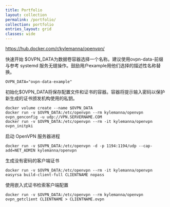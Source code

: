 ```yaml
---
title: Portfolio
layout: collection
permalink: /portfolio/
collection: portfolio
entries_layout: grid
classes: wide
---
```



https://hub.docker.com/r/kylemanna/openvpn/

快速开始
$OVPN_DATA为数据卷容器选择一个名称。建议使用ovpn-data-前缀与参考 systemd 服务无缝操作。鼓励用户example用他们选择的描述性名称替换。

```
OVPN_DATA="ovpn-data-example"
```

初始化$OVPN_DATA将保存配置文件和证书的容器。容器将提示输入密码以保护新生成的证书颁发机构使用的私钥。

```
docker volume create --name $OVPN_DATA
docker run -v $OVPN_DATA:/etc/openvpn --rm kylemanna/openvpn ovpn_genconfig -u udp://VPN.SERVERNAME.COM
docker run -v $OVPN_DATA:/etc/openvpn --rm -it kylemanna/openvpn ovpn_initpki
```

启动 OpenVPN 服务器进程

```
docker run -v $OVPN_DATA:/etc/openvpn -d -p 1194:1194/udp --cap-add=NET_ADMIN kylemanna/openvpn
```
生成没有密码的客户端证书

```
docker run -v $OVPN_DATA:/etc/openvpn --rm -it kylemanna/openvpn easyrsa build-client-full CLIENTNAME nopass
```
使用嵌入式证书检索客户端配置

```
docker run -v $OVPN_DATA:/etc/openvpn --rm kylemanna/openvpn ovpn_getclient CLIENTNAME > CLIENTNAME.ovpn
```

